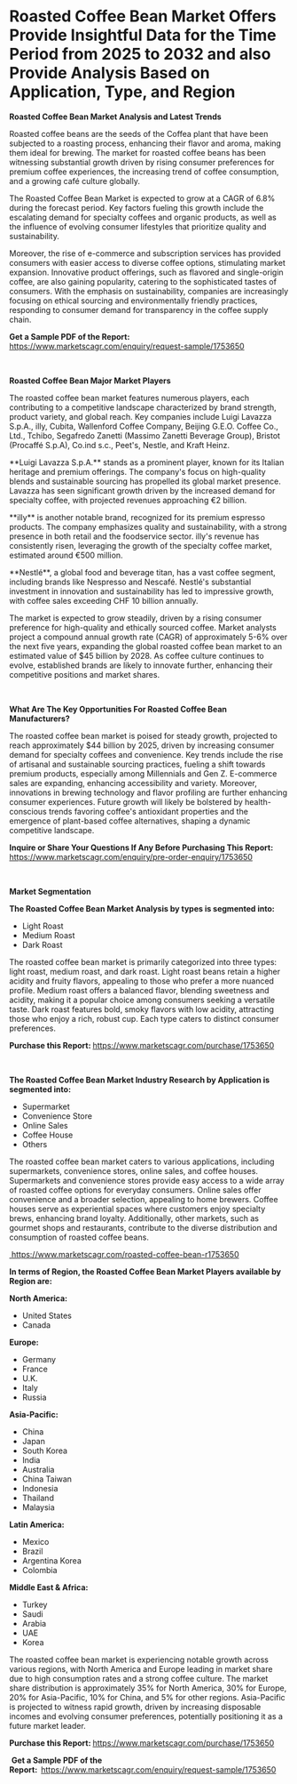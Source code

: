 <p><h1>Roasted Coffee Bean Market Offers Provide Insightful Data for the Time Period from 2025 to 2032 and also Provide Analysis Based on Application, Type, and Region</h1></p><p><strong>Roasted Coffee Bean Market Analysis and Latest Trends</strong></p>
<p><p>Roasted coffee beans are the seeds of the Coffea plant that have been subjected to a roasting process, enhancing their flavor and aroma, making them ideal for brewing. The market for roasted coffee beans has been witnessing substantial growth driven by rising consumer preferences for premium coffee experiences, the increasing trend of coffee consumption, and a growing café culture globally. </p><p>The Roasted Coffee Bean Market is expected to grow at a CAGR of 6.8% during the forecast period. Key factors fueling this growth include the escalating demand for specialty coffees and organic products, as well as the influence of evolving consumer lifestyles that prioritize quality and sustainability. </p><p>Moreover, the rise of e-commerce and subscription services has provided consumers with easier access to diverse coffee options, stimulating market expansion. Innovative product offerings, such as flavored and single-origin coffee, are also gaining popularity, catering to the sophisticated tastes of consumers. With the emphasis on sustainability, companies are increasingly focusing on ethical sourcing and environmentally friendly practices, responding to consumer demand for transparency in the coffee supply chain.</p></p>
<p><strong>Get a Sample PDF of the Report:&nbsp;</strong> <a href="https://www.marketscagr.com/enquiry/request-sample/1753650?utm_campaign=3585&utm_medium=2&utm_source=Github&utm_content=ia&utm_term=17042025&utm_id=roasted-coffee-bean">https://www.marketscagr.com/enquiry/request-sample/1753650</a></p>
<p>&nbsp;</p>
<p><strong>Roasted Coffee Bean Major Market Players</strong></p>
<p><p>The roasted coffee bean market features numerous players, each contributing to a competitive landscape characterized by brand strength, product variety, and global reach. Key companies include Luigi Lavazza S.p.A., illy, Cubita, Wallenford Coffee Company, Beijing G.E.O. Coffee Co., Ltd., Tchibo, Segafredo Zanetti (Massimo Zanetti Beverage Group), Bristot (Procaffé S.p.A), Co.ind s.c., Peet's, Nestle, and Kraft Heinz.</p><p>**Luigi Lavazza S.p.A.** stands as a prominent player, known for its Italian heritage and premium offerings. The company's focus on high-quality blends and sustainable sourcing has propelled its global market presence. Lavazza has seen significant growth driven by the increased demand for specialty coffee, with projected revenues approaching €2 billion.</p><p>**illy** is another notable brand, recognized for its premium espresso products. The company emphasizes quality and sustainability, with a strong presence in both retail and the foodservice sector. illy's revenue has consistently risen, leveraging the growth of the specialty coffee market, estimated around €500 million.</p><p>**Nestlé**, a global food and beverage titan, has a vast coffee segment, including brands like Nespresso and Nescafé. Nestlé's substantial investment in innovation and sustainability has led to impressive growth, with coffee sales exceeding CHF 10 billion annually. </p><p>The market is expected to grow steadily, driven by a rising consumer preference for high-quality and ethically sourced coffee. Market analysts project a compound annual growth rate (CAGR) of approximately 5-6% over the next five years, expanding the global roasted coffee bean market to an estimated value of $45 billion by 2028. As coffee culture continues to evolve, established brands are likely to innovate further, enhancing their competitive positions and market shares.</p></p>
<p>&nbsp;</p>
<p><strong>What Are The Key Opportunities For Roasted Coffee Bean Manufacturers?</strong></p>
<p><p>The roasted coffee bean market is poised for steady growth, projected to reach approximately $44 billion by 2025, driven by increasing consumer demand for specialty coffees and convenience. Key trends include the rise of artisanal and sustainable sourcing practices, fueling a shift towards premium products, especially among Millennials and Gen Z. E-commerce sales are expanding, enhancing accessibility and variety. Moreover, innovations in brewing technology and flavor profiling are further enhancing consumer experiences. Future growth will likely be bolstered by health-conscious trends favoring coffee's antioxidant properties and the emergence of plant-based coffee alternatives, shaping a dynamic competitive landscape.</p></p>
<p><strong>Inquire or Share Your Questions If Any Before Purchasing This Report:</strong> <a href="https://www.marketscagr.com/enquiry/pre-order-enquiry/1753650?utm_campaign=3585&utm_medium=2&utm_source=Github&utm_content=ia&utm_term=17042025&utm_id=roasted-coffee-bean">https://www.marketscagr.com/enquiry/pre-order-enquiry/1753650</a></p>
<p>&nbsp;</p>
<p><strong>Market Segmentation</strong></p>
<p><strong>The Roasted Coffee Bean Market Analysis by types is segmented into:</strong></p>
<p><ul><li>Light Roast</li><li>Medium Roast</li><li>Dark Roast</li></ul></p>
<p><p>The roasted coffee bean market is primarily categorized into three types: light roast, medium roast, and dark roast. Light roast beans retain a higher acidity and fruity flavors, appealing to those who prefer a more nuanced profile. Medium roast offers a balanced flavor, blending sweetness and acidity, making it a popular choice among consumers seeking a versatile taste. Dark roast features bold, smoky flavors with low acidity, attracting those who enjoy a rich, robust cup. Each type caters to distinct consumer preferences.</p></p>
<p><strong>Purchase this Report:&nbsp;</strong><a href="https://www.marketscagr.com/purchase/1753650?utm_campaign=3585&utm_medium=2&utm_source=Github&utm_content=ia&utm_term=17042025&utm_id=roasted-coffee-bean">https://www.marketscagr.com/purchase/1753650</a></p>
<p>&nbsp;</p>
<p><strong>The Roasted Coffee Bean Market Industry Research by Application is segmented into:</strong></p>
<p><ul><li>Supermarket</li><li>Convenience Store</li><li>Online Sales</li><li>Coffee House</li><li>Others</li></ul></p>
<p><p>The roasted coffee bean market caters to various applications, including supermarkets, convenience stores, online sales, and coffee houses. Supermarkets and convenience stores provide easy access to a wide array of roasted coffee options for everyday consumers. Online sales offer convenience and a broader selection, appealing to home brewers. Coffee houses serve as experiential spaces where customers enjoy specialty brews, enhancing brand loyalty. Additionally, other markets, such as gourmet shops and restaurants, contribute to the diverse distribution and consumption of roasted coffee beans.</p></p>
<p><a href="https://www.marketscagr.com/roasted-coffee-bean-r1753650?utm_campaign=3585&utm_medium=2&utm_source=Github&utm_content=ia&utm_term=17042025&utm_id=roasted-coffee-bean">&nbsp;https://www.marketscagr.com/roasted-coffee-bean-r1753650</a></p>
<p><strong>In terms of Region, the Roasted Coffee Bean Market Players available by Region are:</strong></p>
<p>
    <p> <strong> North America: </strong>
        <ul>
            <li>United States</li>
            <li>Canada</li>
        </ul>
        </p> 
    <p> <strong> Europe: </strong>
        <ul>
            <li>Germany</li>
            <li>France</li>
            <li>U.K.</li>
            <li>Italy</li>
            <li>Russia</li>
        </ul>
        </p> 
    <p> <strong> Asia-Pacific: </strong>
        <ul>
            <li>China</li>
            <li>Japan</li>
            <li>South Korea</li>
            <li>India</li>
            <li>Australia</li>
            <li>China Taiwan</li>
            <li>Indonesia</li>
            <li>Thailand</li>
            <li>Malaysia</li>
        </ul>
        </p> 
    <p> <strong> Latin America: </strong>
        <ul>
            <li>Mexico</li>
            <li>Brazil</li>
            <li>Argentina Korea</li>
            <li>Colombia</li>
        </ul>
        </p> 
    <p> <strong> Middle East & Africa: </strong>
        <ul>
            <li>Turkey</li>
            <li>Saudi</li>
            <li>Arabia</li>
            <li>UAE</li>
            <li>Korea</li>
        </ul>
    </p>
    </p>
<p><p>The roasted coffee bean market is experiencing notable growth across various regions, with North America and Europe leading in market share due to high consumption rates and a strong coffee culture. The market share distribution is approximately 35% for North America, 30% for Europe, 20% for Asia-Pacific, 10% for China, and 5% for other regions. Asia-Pacific is projected to witness rapid growth, driven by increasing disposable incomes and evolving consumer preferences, potentially positioning it as a future market leader.</p></p>
<p><strong>Purchase this Report: </strong><a href="https://www.marketscagr.com/purchase/1753650?utm_campaign=3585&utm_medium=2&utm_source=Github&utm_content=ia&utm_term=17042025&utm_id=roasted-coffee-bean">https://www.marketscagr.com/purchase/1753650</a></p>
<p>&nbsp;<strong>Get a Sample PDF of the Report:&nbsp;&nbsp;</strong><a href="https://www.marketscagr.com/enquiry/request-sample/1753650?utm_campaign=3585&utm_medium=2&utm_source=Github&utm_content=ia&utm_term=17042025&utm_id=roasted-coffee-bean">https://www.marketscagr.com/enquiry/request-sample/1753650</a></p>
<p><strong></strong></p>
<p><p></p><p></p><p></p></p>